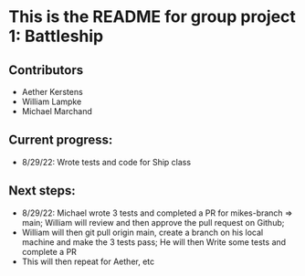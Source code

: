 # This is the README for group project 1: Battleship

## Contributors
- Aether Kerstens
- William Lampke
- Michael Marchand

## Current progress: 
- 8/29/22: Wrote tests and code for Ship class

## Next steps:
- 8/29/22: Michael wrote 3 tests and completed a PR for mikes-branch => main; William will review and then approve the pull request on Github; 
- William will then git pull origin main, create a branch on his local machine and make the 3 tests pass; He will then Write some tests and complete a PR
- This will then repeat for Aether, etc